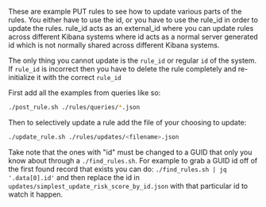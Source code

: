 These are example PUT rules to see how to update various parts of the rules.
You either have to use the id, or you have to use the rule_id in order to update
the rules. rule_id acts as an external_id where you can update rules across different
Kibana systems where id acts as a normal server generated id which is not normally shared
across different Kibana systems.

The only thing you cannot update is the `rule_id` or regular `id` of the system. If `rule_id`
is incorrect then you have to delete the rule completely and re-initialize it with the
correct `rule_id`

First add all the examples from queries like so:

```sh
./post_rule.sh ./rules/queries/*.json
```

Then to selectively update a rule add the file of your choosing to update:

```sh
./update_rule.sh ./rules/updates/<filename>.json
```

Take note that the ones with "id" must be changed to a GUID that only you know about through
a `./find_rules.sh`. For example to grab a GUID id off of the first found record that exists
you can do: `./find_rules.sh | jq '.data[0].id'` and then replace the id in `updates/simplest_update_risk_score_by_id.json` with that particular id to watch it happen.
